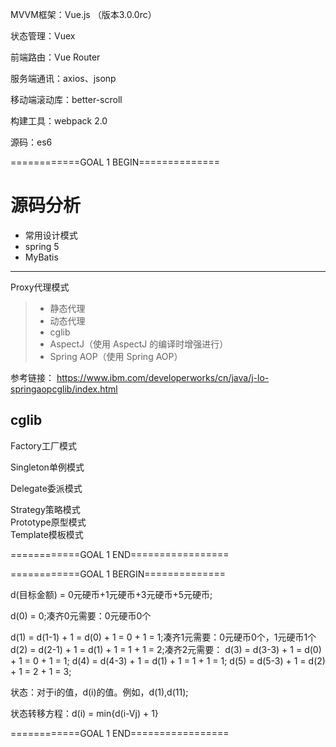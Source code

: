 MVVM框架：Vue.js （版本3.0.0rc）

状态管理：Vuex

前端路由：Vue Router

服务端通讯：axios、jsonp

移动端滚动库：better-scroll

构建工具：webpack 2.0

源码：es6

============GOAL 1 BEGIN==============

# 源码分析

- 常用设计模式
- spring 5
- MyBatis

---
Proxy代理模式</br>

> - 静态代理
> - 动态代理
> - cglib
> - AspectJ（使用 AspectJ 的编译时增强进行）
> - Spring AOP（使用 Spring AOP）

参考链接：
<url>https://www.ibm.com/developerworks/cn/java/j-lo-springaopcglib/index.html</url>

## cglib



Factory工厂模式</br>

<p></p>

Singleton单例模式</br>

<p></p>

Delegate委派模式</br>

<p></p>

Strategy策略模式</br>
Prototype原型模式</br>
Template模板模式</br>






============GOAL 1 END=================


============GOAL 1 BERGIN==============

d(目标金额) = 0元硬币+1元硬币+3元硬币+5元硬币;

d(0) = 0;凑齐0元需要：0元硬币0个

d(1) = d(1-1) + 1 = d(0) + 1 = 0 + 1 = 1;凑齐1元需要：0元硬币0个，1元硬币1个
d(2) = d(2-1) + 1 = d(1) + 1 = 1 + 1 = 2;凑齐2元需要：
d(3) = d(3-3) + 1 = d(0) + 1 = 0 + 1 = 1;
d(4) = d(4-3) + 1 = d(1) + 1 = 1 + 1 = 1;
d(5) = d(5-3) + 1 = d(2) + 1 = 2 + 1 = 3;

状态：对于i的值，d(i)的值。例如，d(1),d(11);

状态转移方程：d(i) = min{d(i-Vj) + 1}





============GOAL 1 END=================

